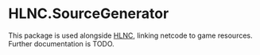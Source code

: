 # HLNC.SourceGenerator

This package is used alongside [HLNC](https://github.com/Heavenlode/HLNC), linking netcode to game resources. Further documentation is TODO.